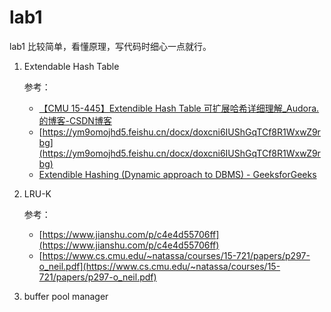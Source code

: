 # lab1

lab1 比较简单，看懂原理，写代码时细心一点就行。

1. Extendable Hash Table

   参考：
   * [【CMU 15-445】Extendible Hash Table 可扩展哈希详细理解_Audora.的博客-CSDN博客](https://blog.csdn.net/MelroseLbt/article/details/129329316)
   * [https://ym9omojhd5.feishu.cn/docx/doxcni6IUShGqTCf8R1WxwZ9rbg](https://ym9omojhd5.feishu.cn/docx/doxcni6IUShGqTCf8R1WxwZ9rbg)
   * [Extendible Hashing (Dynamic approach to DBMS) - GeeksforGeeks](https://www.geeksforgeeks.org/extendible-hashing-dynamic-approach-to-dbms/)

2. LRU-K

    参考：
   * [https://www.jianshu.com/p/c4e4d55706ff](https://www.jianshu.com/p/c4e4d55706ff)
   * [https://www.cs.cmu.edu/~natassa/courses/15-721/papers/p297-o_neil.pdf](https://www.cs.cmu.edu/~natassa/courses/15-721/papers/p297-o_neil.pdf)

3. buffer pool manager
  